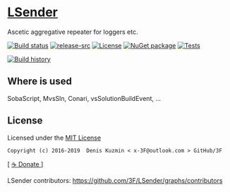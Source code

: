 # [LSender](https://github.com/3F/LSender)

Ascetic aggregative repeater for loggers etc.

[![Build status](https://ci.appveyor.com/api/projects/status/fdrrp7mgb4vsm4gv/branch/master?svg=true)](https://ci.appveyor.com/project/3Fs/lsender/branch/master)
[![release-src](https://img.shields.io/github/release/3F/LSender.svg)](https://github.com/3F/LSender/releases/latest)
[![License](https://img.shields.io/badge/License-MIT-74A5C2.svg)](https://github.com/3F/LSender/blob/master/License.txt)
[![NuGet package](https://img.shields.io/nuget/v/LSender.svg)](https://www.nuget.org/packages/LSender/)
[![Tests](https://img.shields.io/appveyor/tests/3Fs/lsender/master.svg)](https://ci.appveyor.com/project/3Fs/lsender/build/tests)

[![Build history](https://buildstats.info/appveyor/chart/3Fs/lsender?buildCount=20&showStats=true)](https://ci.appveyor.com/project/3Fs/lsender/history)

## Where is used

SobaScript, MvsSln, Conari, vsSolutionBuildEvent, ...

## License

Licensed under the [MIT License](https://github.com/3F/LSender/blob/master/License.txt)

```
Copyright (c) 2016-2019  Denis Kuzmin < x-3F@outlook.com > GitHub/3F
```

[ [ ☕ Donate ](https://3F.github.com/Donation/) ]

LSender contributors: https://github.com/3F/LSender/graphs/contributors
